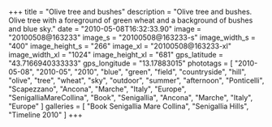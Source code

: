 +++
title = "Olive tree and bushes"
description = "Olive tree and bushes. Olive tree with a foreground of green wheat and a background of bushes and blue sky."
date = "2010-05-08T16:32:33.90"
image = "20100508@163233"
image_s = "20100508@163233-s"
image_width_s = "400"
image_height_s = "266"
image_xl = "20100508@163233-xl"
image_width_xl = "1024"
image_height_xl = "681"
gps_latitude = "43.7166940333333"
gps_longitude = "13.17883015"
phototags = [ "2010-05-08", "2010-05", "2010", "blue", "green", "field", "countryside", "hill", "olive", "tree", "wheat", "sky", "outdoor", "summer", "afternoon", "Ponticelli", "Scapezzano", "Ancona", "Marche", "Italy", "Europe", "SenigalliaMareCollina", "Book", "Senigallia", "Ancona", "Marche", "Italy", "Europe" ]
galleries = [ "Book Senigallia Mare Collina", "Senigallia Hills", "Timeline 2010" ]
+++
